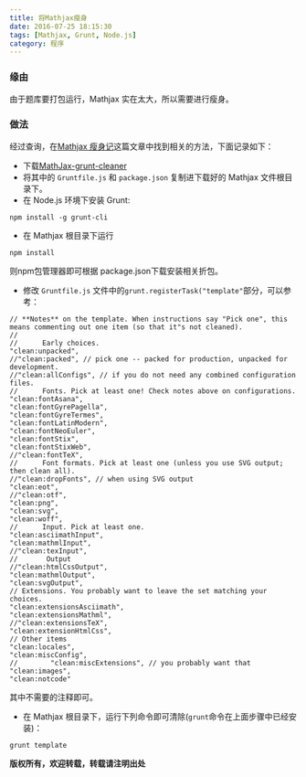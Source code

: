 ```yaml
---
title: 将Mathjax瘦身
date: 2016-07-25 18:15:30
tags: [Mathjax, Grunt, Node.js]
category: 程序
---
```

### 缘由
由于题库要打包运行，Mathjax 实在太大，所以需要进行瘦身。
<!-- more -->

### 做法
经过查询，在[Mathjax 瘦身记](https://segmentfault.com/a/1190000003822609)这篇文章中找到相关的方法，下面记录如下：

* 下载[MathJax-grunt-cleaner](https://github.com/mathjax/MathJax-grunt-cleaner)
* 将其中的 `Gruntfile.js` 和 `package.json` 复制进下载好的 Mathjax 文件根目录下。
* 在 Node.js 环境下安装 Grunt:
```
npm install -g grunt-cli
```
* 在 Mathjax 根目录下运行
```
npm install
```
则npm包管理器即可根据 package.json下载安装相关折包。
* 修改 `Gruntfile.js` 文件中的`grunt.registerTask("template"`部分，可以参考：
```
// **Notes** on the template. When instructions say "Pick one", this means commenting out one item (so that it"s not cleaned).
//
//      Early choices.
"clean:unpacked",
//"clean:packed", // pick one -- packed for production, unpacked for development.
//"clean:allConfigs", // if you do not need any combined configuration files.
//      Fonts. Pick at least one! Check notes above on configurations.
"clean:fontAsana",
"clean:fontGyrePagella",
"clean:fontGyreTermes",
"clean:fontLatinModern",
"clean:fontNeoEuler",
"clean:fontStix",
"clean:fontStixWeb",
//"clean:fontTeX",
//      Font formats. Pick at least one (unless you use SVG output; then clean all).
//"clean:dropFonts", // when using SVG output
"clean:eot",
//"clean:otf",
"clean:png",
"clean:svg",
"clean:woff",
//      Input. Pick at least one.
"clean:asciimathInput",
"clean:mathmlInput",
//"clean:texInput",
//       Output
//"clean:htmlCssOutput",
"clean:mathmlOutput",
"clean:svgOutput",
// Extensions. You probably want to leave the set matching your choices.
"clean:extensionsAsciimath",
"clean:extensionsMathml",
//"clean:extensionsTeX",
"clean:extensionHtmlCss",
// Other items
"clean:locales",
"clean:miscConfig",
//        "clean:miscExtensions", // you probably want that
"clean:images",
"clean:notcode"
```
其中不需要的注释即可。
* 在 Mathjax 根目录下，运行下列命令即可清除(`grunt`命令在上面步骤中已经安装)：
```
grunt template
```

**版权所有，欢迎转载，转载请注明出处**
